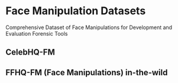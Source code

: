 # Face Manipulation Datasets
Comprehensive Dataset of Face Manipulations for Development and Evaluation Forensic Tools

## CelebHQ-FM 

## FFHQ-FM (Face Manipulations) in-the-wild
